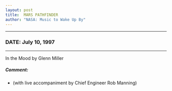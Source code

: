 ```yaml
---
layout: post
title:  MARS PATHFINDER
author: "NASA: Music to Wake Up By"
---
```


----
### DATE: July 10, 1997
----
In the Mood by Glenn Miller

##### Comment:
* (with live accompaniment by Chief Engineer Rob Manning)
